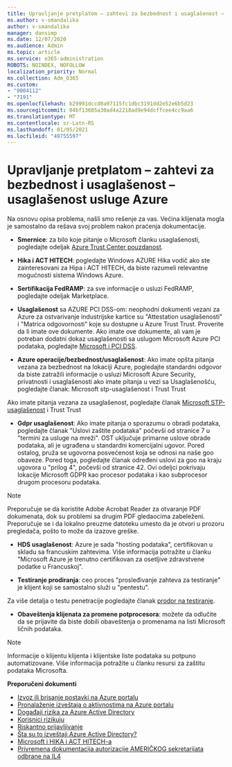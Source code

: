 ```yaml
---
title: Upravljanje pretplatom – zahtevi za bezbednost i usaglašenost – usaglašenost usluge Azure
ms.author: v-smandalika
author: v-smandalika
manager: dansimp
ms.date: 12/07/2020
ms.audience: Admin
ms.topic: article
ms.service: o365-administration
ROBOTS: NOINDEX, NOFOLLOW
localization_priority: Normal
ms.collection: Adm_O365
ms.custom:
- "9004112"
- "7191"
ms.openlocfilehash: b29991dccd0a97115fc1dbc3191dd2e52e6b5d23
ms.sourcegitcommit: 04bf13605a30ad4a2218ad9e94dcffcee4cc9aa6
ms.translationtype: MT
ms.contentlocale: sr-Latn-RS
ms.lasthandoff: 01/05/2021
ms.locfileid: "49755597"
---
```

# <a name="subscription-management---security-and-compliance-requests---azure-industry-compliance-accreditation"></a>Upravljanje pretplatom – zahtevi za bezbednost i usaglašenost – usaglašenost usluge Azure

Na osnovu opisa problema, našli smo rešenje za vas. Većina klijenata mogla je samostalno da rešava svoj problem nakon praćenja dokumentacije.

- **Smernice**: za bilo koje pitanje o Microsoft članku usaglašenosti, pogledajte odeljak [Azure Trust Center pouzdanost](https://docs.microsoft.com/compliance/regulatory/offering-SOC).

- **Hika i ACT HITECH**: pogledajte Windows AZURE Hika vodič ako ste zainteresovani za Hipa i ACT HITECH, da biste razumeli relevantne mogućnosti sistema Windows Azure.

- **Sertifikacija FedRAMP**: za sve informacije o usluzi FedRAMP, pogledajte odeljak Marketplace.

- **Usaglašenost** sa AZURE PCI DSS-om: neophodni dokumenti vezani za Azure za ostvarivanje industrijske kartice su "Attestation usaglašenosti" i "Matrica odgovornosti" koje su dostupne u Azure Trust Trust. Proverite da li imate ove dokumente. Ako imate ove dokumente, ali vam je potreban dodatni dokaz usaglašenosti sa uslugom Microsoft Azure PCI podataka, pogledajte [Microsoft i PCI DSS](https://docs.microsoft.com/compliance/regulatory/offering-PCI-DSS).

- **Azure operacije/bezbednost/usaglašenost**: Ako imate opšta pitanja vezana za bezbednost na lokaciji Azure, pogledajte standardni odgovor da biste zatražili informacije o usluzi Microsoft Azure Security, privatnosti i usaglašenosti ako imate pitanja u vezi sa Usaglašenošću, pogledajte članak: Microsoft stp-usaglašenost i Trust Trust

Ako imate pitanja vezana za usaglašenost, pogledajte članak [Microsoft STP-usaglašenost](https://www.microsoft.com/trust-center/compliance/compliance-overview) i Trust Trust

- **Gdpr usaglašenost**: Ako imate pitanja o sporazumu o obradi podataka, pogledajte članak "Uslovi zaštite podataka" počevši od stranice 7 u "termini za usluge na mreži". OST uključuje primarne uslove obrade podataka, ali je ugrađena u standardni komercijalni ugovor. Pored ostalog, pruža se ugovorna posvećenost koja se odnosi na naše goo obaveze. Pored toga, pogledajte članak određeni uslovi za goo na kraju ugovora u "prilog 4", počevši od stranice 42. Ovi odeljci pokrivaju lokacije Microsoft GDPR kao procesor podataka i kao subprocesor drugom procesoru podataka.

> [!NOTE]
> Preporučuje se da koristite Adobe Acrobat Reader za otvaranje PDF dokumenata, dok su problemi sa drugim PDF gledaocima zabeleženi. Preporučuje se i da lokalno preuzme datoteku umesto da je otvori u prozoru pregledača, pošto to može da izazove greške.

- **HDS usaglašenost**: Azure je sada "hosting podataka", certifikovan u skladu sa francuskim zahtevima. Više informacija potražite u članku "Microsoft Azure je trenutno certifikovan za osetljive zdravstvene podatke u Francuskoj".

- **Testiranje prodiranja**: ceo proces "prosleđivanje zahteva za testiranje" je klijent koji se samostalno služi u "pentestu".

Za više detalja o testu penetracije pogledajte članak [prodor na testiranje](https://docs.microsoft.com/azure/security/fundamentals/pen-testing).

- **Obaveštenja klijenata za promene potprocesora**: možete da odlučite da se prijavite da biste dobili obaveštenja o promenama na listi Microsoft ličnih podataka.

> [!NOTE]
> Informacije o klijentu klijenta i klijentske liste podataka su potpuno automatizovane. Više informacija potražite u članku resursi za zaštitu podataka Microsofta.

**Preporučeni dokumenti**

- [Izvoz ili brisanje postavki na Azure portalu](https://docs.microsoft.com/azure/azure-portal/set-preferences)
- [Pronalaženje izveštaja o aktivnostima na Azure portalu](https://docs.microsoft.com/azure/active-directory/reports-monitoring/howto-find-activity-reports)
- [Događaji rizika za Azure Active Directory](https://docs.microsoft.com/azure/active-directory/identity-protection/overview-identity-protection)
- [Korisnici rizikuju](https://docs.microsoft.com/azure/active-directory/identity-protection/overview-identity-protection)
- [Riskantno prijavljivanje](https://docs.microsoft.com/azure/active-directory/identity-protection/overview-identity-protection)
- [Šta su to izveštaji Azure Active Directory?](https://docs.microsoft.com/azure/active-directory/reports-monitoring/overview-reports)
- [Microsoft i HIKA i ACT HITECH-a](https://docs.microsoft.com/compliance/regulatory/offering-hipaa-hitech)
- [Privremena dokumentacija autorizacije AMERIČKOG sekretarijata odbrane na IL4](https://docs.microsoft.com/compliance/regulatory/offering-DoD-DISA-L2-L4-L5)













